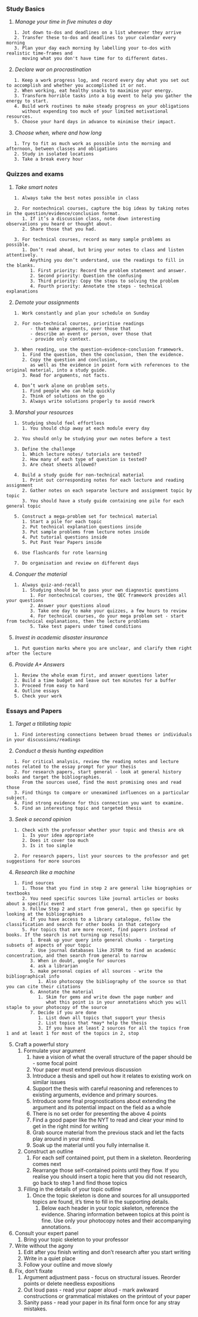 ### Study Basics
   1. *Manage your time in five minutes a day* 
   ```
      1. Jot down to-dos and deadlines on a list whenever they arrive
      2. Transfer these to-dos and deadlines to your calendar every morning
      3. Plan your day each morning by labelling your to-dos with realistic time-frames and 
         moving what you don't have time for to different dates.
   ```
   2. *Declare war on procrastination*
   ```
      1. Keep a work progress log, and record every day what you set out to accomplish and whether you accomplished it or not.
      2. When working, eat healthy snacks to maximise your energy.
      3. Transform horrible tasks into a big event to help you gather the energy to start.
      4. Build work routines to make steady progress on your obligations 
         without expending too much of your limited motivational resources.
      5. Choose your hard days in advance to minimise their impact.
   ```
   3. *Choose when, where and how long*
   ```
      1. Try to fit as much work as possible into the morning and afternoon, between classes and obligations
      2. Study in isolated locations
      3. Take a break every hour
   ```
### Quizzes and exams
   1. *Take smart notes*
   ```
      1. Always take the best notes possible in class
      
      2. For nontechnical courses, capture the big ideas by taking notes in the question/evidence/conclusion format.
         1. If it’s a discussion class, note down interesting observations you heard or thought about.
         2. Share those that you had.
         
      3. For technical courses, record as many sample problems as possible. 
         1. Don’t read ahead, but bring your notes to class and listen attentively. 
            Anything you don’t understand, use the readings to fill in the blanks.
            1. First priority: Record the problem statement and answer.
            2. Second priority: Question the confusing
            3. Third priority: Copy the steps to solving the problem
            4. Fourth priority: Annotate the steps - technical explanations
   ```
   2. *Demote your assignments*
   ```
      1. Work constantly and plan your schedule on Sunday
      
      2. For non-technical courses, prioritise readings 
            - that make arguments, over those that 
            - describe an event or person, over those that 
            - provide only context.
      
      3. When reading, use the question-evidence-conclusion framework. 
         1. Find the question, then the conclusion, then the evidence.
         2. Copy the question and conclusion, 
            as well as the evidence in point form with references to the original material, into a study guide. 
         3. Read for arguments, not facts.
      
      4. Don’t work alone on problem sets.
         1. Find people who can help quickly
         2. Think of solutions on the go
         3. Always write solutions properly to avoid rework
   ```
   3. *Marshal your resources*
   ```
      1. Studying should feel effortless
         1. You should chip away at each module every day
         
      2. You should only be studying your own notes before a test
      
      3. Define the challenge
         1. Which lecture notes/ tutorials are tested?
         2. How many of each type of question is tested?
         3. Are cheat sheets allowed?
      
      4. Build a study guide for non-technical material
         1. Print out corresponding notes for each lecture and reading assignment 
         2. Gather notes on each separate lecture and assignment topic by topic
         3. You should have a study guide containing one pile for each general topic
      
      5. Construct a mega-problem set for technical material
         1. Start a pile for each topic
         2. Put technical explanation questions inside
         3. Put sample problems from lecture notes inside
         4. Put tutorial questions inside
         5. Put Past Year Papers inside
      
      6. Use flashcards for rote learning
      
      7. Do organisation and review on different days
   ```
   4. *Conquer the material*
   ```
      1. Always quiz-and-recall
         1. Studying should be to pass your own diagnostic questions
            1. For nontechnical courses, the QEC framework provides all your questions
            2. Answer your questions aloud
            3. Take one day to make your quizzes, a few hours to review
            4. For technical courses, do your mega problem set - start from technical explanations, then the lecture problems
            5. Take test papers under timed conditions
   ```
   5. *Invest in academic disaster insurance*
   ```
      1. Put question marks where you are unclear, and clarify them right after the lecture
   ```
   6. *Provide A+ Answers*
   ```
      1. Review the whole exam first, and answer questions later
      2. Build a time budget and leave out ten minutes for a buffer
      3. Proceed from easy to hard
      4. Outline essays
      5. Check your work
   ```
### Essays and Papers
   1. *Target a titillating topic*
   ```
      1. Find interesting connections between broad themes or individuals in your discussions/readings
   ```
   2. *Conduct a thesis hunting expedition*
   ```
      1. For critical analysis, review the reading notes and lecture notes related to the essay prompt for your thesis
      2. For research papers, start general - look at general history books and target the bibliographies.  
         From the sources used, find the most promising ones and read those
      3. Find things to compare or unexamined influences on a particular subject. 
      4. Find strong evidence for this connection you want to examine. 
      5. Find an interesting topic and targeted thesis
   ```
   3. *Seek a second opinion*
   ```
      1. Check with the professor whether your topic and thesis are ok
         1. Is your idea appropriate
         2. Does it cover too much
         3. Is it too simple
         
      2. For research papers, list your sources to the professor and get suggestions for more sources
   ```
   4. *Research like a machine*
   ```
      1. Find sources
         1. Those that you find in step 2 are general like biographies or textbooks
         2. You need specific sources like journal articles or books about a specific event
         3. Follow Step 2 and start from general, then go specific by looking at the bibliographies
         4. If you have access to a library catalogue, follow the classification and search for other books in that category
         5. For topics that are more recent, find papers instead of books. If the search is not turning up results:
            1. Break up your query into general chunks - targeting subsets of aspects of your topic
            2. Use journal databases like JSTOR to find an academic concentration, and then search from general to narrow
            3. When in doubt, google for sources
            4. ask a librarian
            5. make personal copies of all sources - write the bibliographical info
               1. Also photocopy the bibliography of the source so that you can cite their citations
            6. Annotate the material
               1. Skim for gems and write down the page number and 
                  what this point is in your annotations which you will staple to your photocopy of the source
            7. Decide if you are done
               1. List down all topics that support your thesis
               2. List topics that *may* help the thesis
               3. If you have at least 2 sources for all the topics from 1 and at least 1 for most of the topics in 2, stop
   ```
   5. Craft a powerful story
      1. Formulate your argument 
         1. have a vision of what the overall structure of the paper should be - some focal point
         2. Your paper must extend previous discussion
         3. Introduce a thesis and spell out how it relates to existing work on similar issues
         4. Support the thesis with careful reasoning and references to existing arguments, evidence and primary sources.
         5. Introduce some final prognostications about extending the argument and its potential impact on the field as a whole
         6. There is no set order for presenting the above 4 points
         7. Find a good paper like the NYT to read and clear your mind to get in the right mind for writing
         8. Grab source material from the previous stack and let the facts play around in your mind.
         9. Soak up the material until you fully internalise it.
      2. Construct an outline
         1. For each self contained point, put them in a skeleton. Reordering comes next
         2. Rearrange those self-contained points until they flow. If you realise you should insert a topic here that you did not research, go back to step 1 and find those topics
      3. Filling in the details of your topic outline
         1. Once the topic skeleton is done and sources for all unsupported topics are found, it’s time to fill in the supporting details.
            1. Below each header in your topic skeleton, reference the evidence. Sharing information between topics at this point is fine. Use only your photocopy notes and their accompanying annotations.
   6. Consult your expert panel
      1. Bring your topic skeleton to your professor
   7. Write without the agony
      1. Edit after you finish writing and don’t research after you start writing
      2. Write in a quiet place
      3. Follow your outline and move slowly
   8. Fix, don’t fixate
      1. Argument adjustment pass - focus on structural issues. Reorder points or delete needless expositions
      2. Out loud pass - read your paper aloud - mark awkward constructions or grammatical mistakes on the printout of your paper
      3. Sanity pass - read your paper in its final form once for any stray mistakes.







